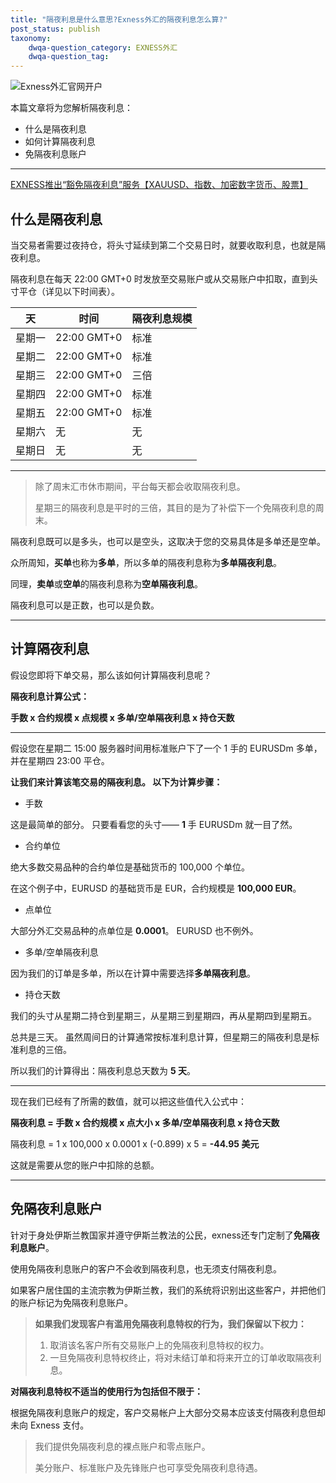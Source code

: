 ```yaml
---
title: "隔夜利息是什么意思?Exness外汇的隔夜利息怎么算?"
post_status: publish
taxonomy:
    dwqa-question_category: EXNESS外汇
    dwqa-question_tag:
---
```


![Exness外汇官网开户](https://cdn.fendou.la/welaowei8/2019/01/Exness.svg)

本篇文章将为您解析隔夜利息：

- 什么是隔夜利息
- 如何计算隔夜利息
- 免隔夜利息账户

* * *

[EXNESS推出“豁免隔夜利息”服务【XAUUSD、指数、加密数字货币、股票】](https://we.laowei8.com/question/exness-overnight-interest-free)

## 什么是隔夜利息

当交易者需要过夜持仓，将头寸延续到第二个交易日时，就要收取利息，也就是隔夜利息。

隔夜利息在每天 22:00 GMT+0 时发放至交易账户或从交易账户中扣取，直到头寸平仓（详见以下时间表）。

| 天 | 时间 | 隔夜利息规模 |
| --- | --- | --- |
| 星期一 | 22:00 GMT+0 | 标准 |
| 星期二 | 22:00 GMT+0 | 标准 |
| 星期三 | 22:00 GMT+0 | 三倍 |
| 星期四 | 22:00 GMT+0 | 标准 |
| 星期五 | 22:00 GMT+0 | 标准 |
| 星期六 | 无 | 无 |
| 星期日 | 无 | 无 |

* * *

> 除了周末汇市休市期间，平台每天都会收取隔夜利息。
> 
> 星期三的隔夜利息是平时的三倍，其目的是为了补偿下一个免隔夜利息的周末。

隔夜利息既可以是多头，也可以是空头，这取决于您的交易具体是多单还是空单。

众所周知，**买单**也称为**多单**，所以多单的隔夜利息称为**多单隔夜利息**。

同理，**卖单**或**空单**的隔夜利息称为**空单隔夜利息**。

隔夜利息可以是正数，也可以是负数。

* * *

## 计算隔夜利息

假设您即将下单交易，那么该如何计算隔夜利息呢？

**隔夜利息计算公式：**

**手数 x 合约规模 x 点规模 x 多单/空单隔夜利息 x 持仓天数**

* * *

假设您在星期二 15:00 服务器时间用标准账户下了一个 1 手的 EURUSDm 多单，并在星期四 23:00 平仓。

**让我们来计算该笔交易的隔夜利息。 以下为计算步骤：**

- 手数

这是最简单的部分。 只要看看您的头寸—— **1** 手 EURUSDm 就一目了然。

- 合约单位

绝大多数交易品种的合约单位是基础货币的 100,000 个单位。

在这个例子中，EURUSD 的基础货币是 EUR，合约规模是 **100,000 EUR**。

- 点单位

大部分外汇交易品种的点单位是 **0.0001**。 EURUSD 也不例外。

- 多单/空单隔夜利息

因为我们的订单是多单，所以在计算中需要选择**多单隔夜利息**。

- 持仓天数

我们的头寸从星期二持仓到星期三，从星期三到星期四，再从星期四到星期五。

总共是三天。 虽然周间日的计算通常按标准利息计算，但星期三的隔夜利息是标准利息的三倍。

所以我们的计算得出：隔夜利息总天数为 **5 天**。

* * *

现在我们已经有了所需的数值，就可以把这些值代入公式中：

**隔夜利息 = 手数 x 合约规模 x 点大小 x 多单/空单隔夜利息 x 持仓天数**

隔夜利息 = 1 x 100,000 x 0.0001 x (-0.899) x 5 = **\-44.95 美元**

这就是需要从您的账户中扣除的总额。

* * *

## 免隔夜利息账户

针对于身处伊斯兰教国家并遵守伊斯兰教法的公民，exness还专门定制了**免隔夜利息账户**。

使用免隔夜利息账户的客户不会收到隔夜利息，也无须支付隔夜利息。

如果客户居住国的主流宗教为伊斯兰教，我们的系统将识别出这些客户，并把他们的账户标记为免隔夜利息账户。

> **如果我们发现客户有滥用免隔夜利息特权的行为，我们保留以下权力：**
> 
> 1. 取消该名客户所有交易账户上的免隔夜利息特权的权力。
> 2. 一旦免隔夜利息特权终止，将对未结订单和将来开立的订单收取隔夜利息。

**对隔夜利息特权不适当的使用行为包括但不限于：**

根据免隔夜利息账户的规定，客户交易帐户上大部分交易本应该支付隔夜利息但却未向 Exness 支付。

> 我们提供免隔夜利息的裸点账户和零点账户。
> 
> 美分账户、标准账户及先锋账户也可享受免隔夜利息待遇。

